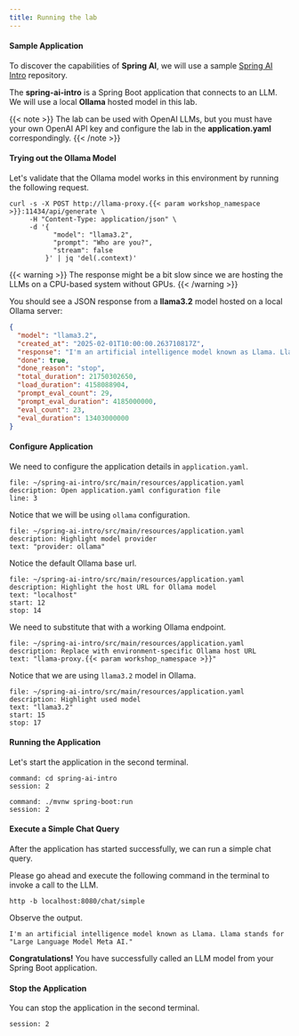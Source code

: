 ```yaml
---
title: Running the lab
---
```


#### Sample Application

To discover the capabilities of **Spring AI**, we will use a sample
[Spring AI Intro](https://github.com/nevenc/spring-ai-intro) repository.

The **spring-ai-intro** is a Spring Boot application that connects to an LLM.
We will use a local **Ollama** hosted model in this lab.

{{< note >}}
The lab can be used with OpenAI LLMs, but you must have your own OpenAI API key
and configure the lab in the **application.yaml** correspondingly.
{{< /note >}}

#### Trying out the Ollama Model

Let's validate that the Ollama model works in this environment by running the following request.
```execute
curl -s -X POST http://llama-proxy.{{< param workshop_namespace >}}:11434/api/generate \
     -H "Content-Type: application/json" \
     -d '{
           "model": "llama3.2",
           "prompt": "Who are you?",
           "stream": false
         }' | jq 'del(.context)'
```

{{< warning >}}
The response might be a bit slow since we are hosting the LLMs on a CPU-based system without GPUs.
{{< /warning >}}

You should see a JSON response from a **llama3.2** model hosted on a local Ollama server:

```json
{
  "model": "llama3.2",
  "created_at": "2025-02-01T10:00:00.263710817Z",
  "response": "I'm an artificial intelligence model known as Llama. Llama stands for \"Large Language Model Meta AI.\"",
  "done": true,
  "done_reason": "stop",
  "total_duration": 21750302650,
  "load_duration": 4158088904,
  "prompt_eval_count": 29,
  "prompt_eval_duration": 4185000000,
  "eval_count": 23,
  "eval_duration": 13403000000
}
```

#### Configure Application

We need to configure the application details in `application.yaml`.

```editor:open-file
file: ~/spring-ai-intro/src/main/resources/application.yaml
description: Open application.yaml configuration file
line: 3
```

Notice that we will be using `ollama` configuration.
```editor:select-matching-text
file: ~/spring-ai-intro/src/main/resources/application.yaml
description: Highlight model provider
text: "provider: ollama"
```

Notice the default Ollama base url.
```editor:select-matching-text
file: ~/spring-ai-intro/src/main/resources/application.yaml
description: Highlight the host URL for Ollama model 
text: "localhost"
start: 12
stop: 14
```

We need to substitute that with a working Ollama endpoint.
```editor:replace-text-selection
file: ~/spring-ai-intro/src/main/resources/application.yaml
description: Replace with environment-specific Ollama host URL
text: "llama-proxy.{{< param workshop_namespace >}}"
```

Notice that we are using `llama3.2` model in Ollama.
```editor:select-matching-text
file: ~/spring-ai-intro/src/main/resources/application.yaml
description: Highlight used model
text: "llama3.2"
start: 15
stop: 17
```

#### Running the Application

Let's start the application in the second terminal.
```terminal:execute
command: cd spring-ai-intro
session: 2
```

```terminal:execute
command: ./mvnw spring-boot:run
session: 2
```

#### Execute a Simple Chat Query

After the application has started successfully, we can run a simple chat query. 

Please go ahead and execute the following command in the terminal to invoke a call to the LLM.
```execute
http -b localhost:8080/chat/simple
```

Observe the output.
```
I'm an artificial intelligence model known as Llama. Llama stands for "Large Language Model Meta AI."
```

**Congratulations!** You have successfully called an LLM model from your Spring Boot application.

#### Stop the Application

You can stop the application in the second terminal.
```terminal:interrupt
session: 2
```
